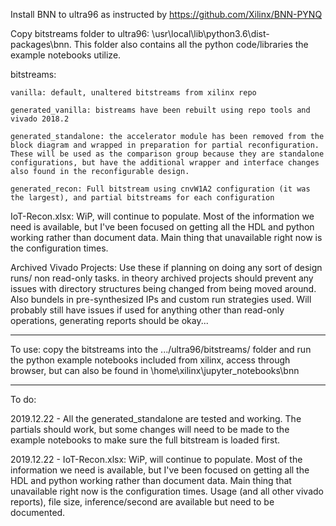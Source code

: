 Install BNN to ultra96 as instructed by  https://github.com/Xilinx/BNN-PYNQ

Copy bitstreams folder to ultra96:  \usr\local\lib\python3.6\dist-packages\bnn. This folder also contains all the python code/libraries the example notebooks utilize.

bitstreams:

	vanilla: default, unaltered bitstreams from xilinx repo
	
	generated_vanilla: bistreams have been rebuilt using repo tools and vivado 2018.2
	
	generated_standalone: the accelerator module has been removed from the block diagram and wrapped in preparation for partial reconfiguration. These will be used as the comparison group because they are standalone configurations, but have the additional wrapper and interface changes also found in the reconfigurable design.
	
	generated_recon: Full bitstream using cnvW1A2 configuration (it was the largest), and partial bitstreams for each configuration

IoT-Recon.xlsx: WiP, will continue to populate. Most of the information we need is available, but I've been focused on getting all the HDL and python working rather than document data. Main thing that unavailable right now is the configuration times.

Archived Vivado Projects: Use these if planning on doing any sort of design runs/ non read-only tasks. in theory archived projects should prevent any issues with directory structures being changed from being moved around. Also bundels in pre-synthesized IPs and custom run strategies used. Will probably  still have issues if used for anything other than read-only operations, generating reports should be okay...

----------------

To use: copy the bitstreams into the .../ultra96/bitstreams/ folder and run the python example notebooks included from xilinx, access through browser, but can also be found in \home\xilinx\jupyter_notebooks\bnn

----------------

To do:

2019.12.22 - All the generated_standalone are tested and working. The partials should work, but some changes will need to be made to the example notebooks to make sure the full bitstream is loaded first.

2019.12.22 - IoT-Recon.xlsx: WiP, will continue to populate. Most of the information we need is available, but I've been focused on getting all the HDL and python working rather than document data. Main thing that unavailable right now is the configuration times. Usage (and all other vivado reports), file size, inference/second are available but need to be documented.
